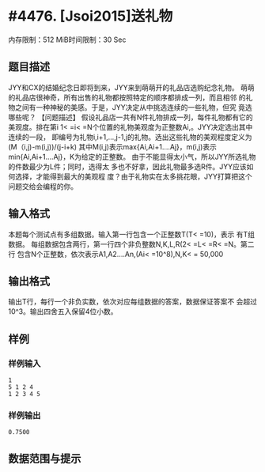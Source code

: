 # #4476. [Jsoi2015]送礼物

内存限制：512 MiB时间限制：30 Sec

## 题目描述

JYY和CX的结婚纪念日即将到来，JYY来到萌萌开的礼品店选购纪念礼物。
萌萌的礼品店很神奇，所有出售的礼物都按照特定的顺序都排成一列，而且相邻
的礼物之间有一种神秘的美感。于是，JYY决定从中挑选连续的一些礼物，但究
竟选哪些呢？
【问题描述】
假设礼品店一共有N件礼物排成一列，每件礼物都有它的美观度。排在第i
1< =i< =N个位置的礼物美观度为正整数Ai,。JYY决定选出其中连续的一段，
即编号为礼物i,i+1,&hellip;,j-1,j的礼物。选出这些礼物的美观程度定义为
(M（i,j)-m(i,j))/(j-i+k)
其中M(i,j)表示max{Ai,Ai+1....Aj}，m(i,j)表示min{Ai,Ai+1....Aj}，K为给定的正整数。
由于不能显得太小气，所以JYY所选礼物的件数最少为L件；同时，选得太
多也不好拿，因此礼物最多选R件。JYY应该如何选择，才能得到最大的美观程
度？由于礼物实在太多挑花眼，JYY打算把这个问题交给会编程的你。

## 输入格式

本题每个测试点有多组数据。输入第一行包含一个正整数T(T< =10)，表示
有T组数据。
每组数据包含两行，第一行四个非负整数N,K,L,R(2< =L< =R< =N。第二行
包含N个正整数，依次表示A1,A2....An,(Ai< =10^8),N,K< = 50,000

## 输出格式

输出T行，每行一个非负实数，依次对应每组数据的答案，数据保证答案不
会超过10^3。输出四舍五入保留4位小数。

## 样例

### 样例输入

    
    1
    5 1 2 4
    1 2 3 4 5
    

### 样例输出

    
    0.7500 
    

## 数据范围与提示
